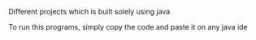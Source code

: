 Different projects which is built solely using java

To run this programs, simply copy the code and paste it on any java ide
